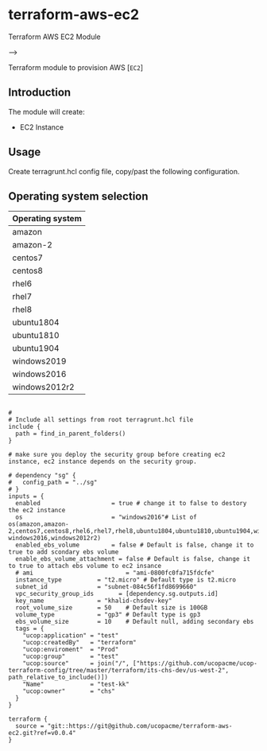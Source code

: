 # terraform-aws-ec2
Terraform AWS EC2 Module


-->

Terraform module to provision AWS [`EC2`]



## Introduction

The module will create:

* EC2 Instance


## Usage
Create terragrunt.hcl config file, copy/past the following configuration.

## Operating system selection

|Operating system|
|----------------|
| amazon         |
| amazon-2       |
| centos7        | 
| centos8        |
| rhel6          |
| rhel7          |
| rhel8          |
| ubuntu1804     |
| ubuntu1810     |
| ubuntu1904     |
| windows2019    |
| windows2016    |
| windows2012r2  |


```hcl

#
# Include all settings from root terragrunt.hcl file
include {
  path = find_in_parent_folders()
}

# make sure you deploy the security group before creating ec2 instance, ec2 instance depends on the security group.

# dependency "sg" {
#   config_path = "../sg"
# }
inputs = {
  enabled                    = true # change it to false to destory the ec2 instance
  os                         = "windows2016"# List of os(amazon,amazon-2,centos7,centos8,rhel6,rhel7,rhel8,ubuntu1804,ubuntu1810,ubuntu1904,windows2019, windows2016,windows2012r2)
  enabled_ebs_volume         = false # Default is false, change it to true to add scondary ebs volume
  enable_ebs_volume_attachment = false # Default is false, change it to true to attach ebs volume to ec2 insance
  # ami                          = "ami-0800fc0fa715fdcfe"
  instance_type          = "t2.micro" # Default type is t2.micro
  subnet_id              = "subnet-084c56f1fd8699660"
  vpc_security_group_ids       = [dependency.sg.outputs.id]
  key_name               = "khalid-chsdev-key"
  root_volume_size       = 50    # Default size is 100GB
  volume_type            = "gp3" # Default type is gp3
  ebs_volume_size        = 10    # Default null, adding secondary ebs
  tags = {
    "ucop:application" = "test"
    "ucop:createdBy"   = "terraform"
    "ucop:enviroment"  = "Prod"
    "ucop:group"       = "test"
    "ucop:source"      = join("/", ["https://github.com/ucopacme/ucop-terraform-config/tree/master/terraform/its-chs-dev/us-west-2", path_relative_to_include()])
    "Name"             = "test-kk"
    "ucop:owner"       = "chs"
  }
}

terraform {
  source = "git::https://git@github.com/ucopacme/terraform-aws-ec2.git?ref=v0.0.4"
}

